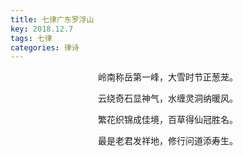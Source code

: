 ```yaml
---
title: 七律广东罗浮山
key: 2018.12.7
tags: 七律
categories: 律诗
---
```


<p align="center">岭南称岳第一峰，大雪时节正葱茏。
</p>
<p align="center">云绕奇石显神气，水缠灵洞纳暖风。
</p>
<p align="center">繁花织锦成佳境，百草得仙冠胜名。
</p>
<p align="center">最是老君发祥地，修行问道添寿生。
</p>
